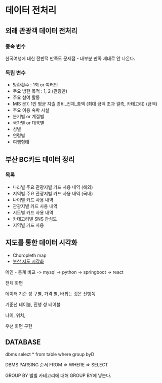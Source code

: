 # 데이터 전처리
## 외래 관광객 데이터 전처리
### 종속 변수
한국여행에 대한 전반적 만족도
문제점 - 대부분 만족 제대로 안 나온다.

### 독립 변수
- 방환횟수 : 1회 or 여러번
- 주요 방한 목적 : 1, 2 (관광만)
- 주요 참여 활동
- MIS 문7. 1인 평균 지출 경비_전체_총액 (최대 금액 초과 결측, 카테고리) (금액)
- 주요 이용 숙박 시설
- 분기별 or 계절별
- 국가별 or 대륙별
- 성별
- 연령별
- 여행형태

## 부산 BC카드 데이터 정리
### 목록
- 나라별 주요 관광지별 카드 사용 내역 (해외)
- 지역별 주요 관광지별 카드 사용 내역 (국내)
- 나이별 카드 사용 내역
- 관광지별 카드 사용 내역
- 시도별 카드 사용 내역
- 카테고리별 SNS 관심도
- 지역별 카드 사용 

## 지도를 통한 데이터 시각화
- Choropleth map
- [부산 지도 시각화](https://mwna40000.tistory.com/34)

메인 -  통계 비교
-> mysql -> python -> springboot -> react

전체 화면

데이터 기준 성 구별, 가격 별, 바뀌는 것은 진행쪽

기준선 테이블, 진행 성 테이블

나이, 위치, 

우선 화면 구현

## DATABASE
dbms select * from table where group byD

DBMS PARSING 순서
FROM => WHERE => SELECT

GROUP BY
별별 카테고리에 대해 GROUP BY에 넣는다.